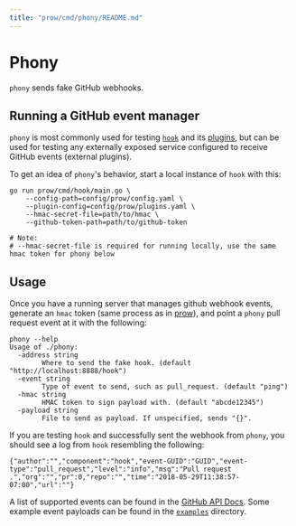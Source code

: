 ```yaml
---
title: "prow/cmd/phony/README.md"
---
```


# Phony

`phony` sends fake GitHub webhooks.

## Running a GitHub event manager
`phony` is most commonly used for testing [`hook`](https://github.com/kubernetes/test-infra/tree/master/prow/cmd/hook) and its [plugins](https://github.com/kubernetes/test-infra/tree/master/prow/plugins), but can be used for testing any externally exposed service configured to receive GitHub events (external plugins).

To get an idea of `phony`'s behavior, start a local instance of `hook` with
this:
```
go run prow/cmd/hook/main.go \
	--config-path=config/prow/config.yaml \
	--plugin-config=config/prow/plugins.yaml \
	--hmac-secret-file=path/to/hmac \
	--github-token-path=path/to/github-token

# Note:
# --hmac-secret-file is required for running locally, use the same hmac token for phony below
```

## Usage
Once you have a running server that manages github webhook events, generate an
`hmac` token (same process as in [prow](https://github.com/kubernetes/test-infra/tree/master/prow)), and point a `phony` pull
request event at it with the following:
```
phony --help
Usage of ./phony:
  -address string
    	Where to send the fake hook. (default "http://localhost:8888/hook")
  -event string
    	Type of event to send, such as pull_request. (default "ping")
  -hmac string
    	HMAC token to sign payload with. (default "abcde12345")
  -payload string
    	File to send as payload. If unspecified, sends "{}".
```

If you are testing `hook` and successfully sent the webhook from `phony`, you should see a log from `hook` resembling the following:
```
{"author":"","component":"hook","event-GUID":"GUID","event-type":"pull_request","level":"info","msg":"Pull request .","org":"","pr":0,"repo":"","time":"2018-05-29T11:38:57-07:00","url":""}
```

A list of supported events can be found in the [GitHub API Docs](https://developer.github.com/v3/activity/events/types/). Some example event payloads can be found in the [`examples`](https://github.com/kubernetes/test-infra/tree/master/prow/cmd/phony/examples) directory.
